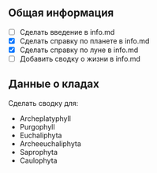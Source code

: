 ## Общая информация

- [ ] Сделать введение в info.md
- [x] Сделать справку по планете в info.md
- [x] Сделать справку по луне в info.md
- [ ] Добавить сводку о жизни в info.md

## Данные о кладах

Сделать сводку для:
- Archeplatyphyll
- Purgophyll
- Euchaliphyta
- Archeeuchaliphyta
- Saprophyta
- Caulophyta